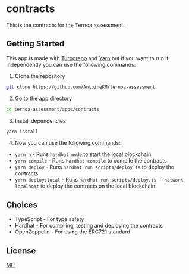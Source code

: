 # contracts

This is the contracts for the Ternoa assessment.

## Getting Started

This app is made with [Turborepo](https://turbo.build/repo) and [Yarn](https://yarnpkg.com/) but if you want to run it independently you can use the following commands:

1. Clone the repository

```bash
git clone https://github.com/AntoineKM/ternoa-assessment
```

2. Go to the app directory

```bash
cd ternoa-assessment/apps/contracts
```

3. Install dependencies

```bash
yarn install
```

4. Now you can use the following commands:

- `yarn n` - Runs `hardhat node` to start the local blockchain
- `yarn compile` - Runs `hardhat compile` to compile the contracts
- `yarn deploy` - Runs `hardhat run scripts/deploy.ts` to deploy the contracts
- `yarn deploy:local` - Runs `hardhat run scripts/deploy.ts --network localhost` to deploy the contracts on the local blockchain

## Choices

- TypeScript - For type safety
- Hardhat - For compiling, testing and deploying the contracts
- OpenZeppelin - For using the ERC721 standard

## License
[MIT](LICENSE)
